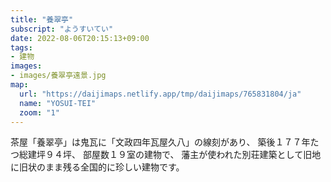 ```yaml
---
title: "養翠亭"
subscript: "ようすいてい"
date: 2022-08-06T20:15:13+09:00
tags:
- 建物
images:
- images/養翠亭遠景.jpg
map:
  url: "https://daijimaps.netlify.app/tmp/daijimaps/765831804/ja"
  name: "YOSUI-TEI"
  zoom: "1"
---
```


茶屋「養翠亭」は鬼瓦に「文政四年瓦屋久八」の線刻があり、
築後１７７年たつ総建坪９４坪、
部屋数１９室の建物で、
藩主が使われた別荘建築として旧地に旧状のまま残る全国的に珍しい建物です。
